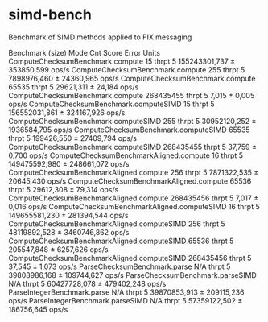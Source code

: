# simd-bench
Benchmark of SIMD methods applied to FIX messaging

Benchmark                                       (size)   Mode  Cnt          Score         Error  Units
ComputeChecksumBenchmark.compute                    15  thrpt    5  155243301,737 ±  353850,599  ops/s
ComputeChecksumBenchmark.compute                   255  thrpt    5    7898976,460 ±   24360,965  ops/s
ComputeChecksumBenchmark.compute                 65535  thrpt    5      29621,311 ±      24,184  ops/s
ComputeChecksumBenchmark.compute             268435455  thrpt    5          7,015 ±       0,005  ops/s
ComputeChecksumBenchmark.computeSIMD                15  thrpt    5  156552031,861 ±  324167,926  ops/s
ComputeChecksumBenchmark.computeSIMD               255  thrpt    5   30952120,252 ± 1936584,795  ops/s
ComputeChecksumBenchmark.computeSIMD             65535  thrpt    5     199426,550 ±   27409,794  ops/s
ComputeChecksumBenchmark.computeSIMD         268435455  thrpt    5         37,759 ±       0,700  ops/s
ComputeChecksumBenchmarkAligned.compute             16  thrpt    5  149475592,980 ±  248661,072  ops/s
ComputeChecksumBenchmarkAligned.compute            256  thrpt    5    7871322,535 ±   20645,430  ops/s
ComputeChecksumBenchmarkAligned.compute          65536  thrpt    5      29612,308 ±      79,314  ops/s
ComputeChecksumBenchmarkAligned.compute      268435456  thrpt    5          7,017 ±       0,016  ops/s
ComputeChecksumBenchmarkAligned.computeSIMD         16  thrpt    5  149655581,230 ±  281394,544  ops/s
ComputeChecksumBenchmarkAligned.computeSIMD        256  thrpt    5   48119892,528 ± 3460746,862  ops/s
ComputeChecksumBenchmarkAligned.computeSIMD      65536  thrpt    5     205547,848 ±    6257,626  ops/s
ComputeChecksumBenchmarkAligned.computeSIMD  268435456  thrpt    5         37,545 ±       1,073  ops/s
ParseChecksumBenchmark.parse                       N/A  thrpt    5   39808986,168 ±  109744,627  ops/s
ParseChecksumBenchmark.parseSIMD                   N/A  thrpt    5   60427728,078 ±  479402,248  ops/s
ParseIntegerBenchmark.parse                        N/A  thrpt    5   39870853,913 ±  209115,236  ops/s
ParseIntegerBenchmark.parseSIMD                    N/A  thrpt    5   57359122,502 ±  186756,645  ops/s

